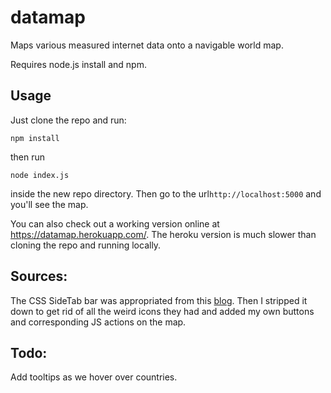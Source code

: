 datamap
=======

Maps various measured internet data onto a navigable world map.

Requires node.js install and npm.

## Usage

Just clone the repo and run:
```
npm install
```
then run
```
node index.js
```
inside the new repo directory. Then go to the url`http://localhost:5000` and you'll see the map.

You can also check out a working version online at <a href="https://datamap.herokuapp.com/">https://datamap.herokuapp.com/</a>. The heroku version is much slower than cloning the repo and running locally.

## Sources:

The CSS SideTab bar was appropriated from this <a href="http://blog.themearmada.com/off-canvas-slide-menu-for-bootstrap/">blog</a>. Then I stripped it down to get rid of all the weird icons they had and added my own buttons and corresponding JS actions on the map.


## Todo:

Add tooltips as we hover over countries.
